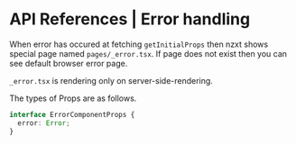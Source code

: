 # API References | Error handling

When error has occured at fetching `getInitialProps` then nzxt shows special page named `pages/_error.tsx`.
If page does not exist then you can see default browser error page.

`_error.tsx` is rendering only on server-side-rendering.

The types of Props are as follows.

```typescript
interface ErrorComponentProps {
  error: Error;
}
```
